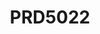 ---
layout: product-detail
title: PRD5022
description: PCB 기판의 가이드 홀을 X-ray를 통해 투시, 식별, 타공하는 장비입니다. 두개의 카메라와 축으로 자동운전 기능을 탑재한 모델입니다.
tags: [드릴링 머신]
order: 7
category: X-ray
images:
  - src: /assets/images/products/PRD5022-1.jpg
    alt: PRD5022 정면 이미지
overview: |
  본 장비는 PCB 회로기판 제작 시 가이드홀 드릴링을 위한 최적의 솔루션입니다.
  
  향상된 카메라 해상도와 고도화된 영상처리 알고리즘을 적용하여 X-ray 발생기의 수명을 연장하였으며,
  직관적인 UI와 효율적인 파일 관리 기능으로 누구나 손쉽게 사용할 수 있습니다.
  
  또한, 두 축의 독립적인 동작을 통해 작업 시간을 단축하고 정밀도를 높여
  불량률을 최소화하면서도 더욱 빠른 작업 속도를 실현합니다.
features:
  - 고해상도 X-ray 이미징
  - 두개의 축의 동시작업 및 자동화로 빠른작업
  - 영상개선 기술을 통한 소모품 수명개선
  - 사용자 친화적 인터페이스
specifications:
  - name: 정밀도
    value: 10㎛
  - name: 전원
    value: 3P, 220V, 60Hz
  - name: 제품두께
    value: 0.1 t – 6.0 t
  - name: X-Ray세기
    value: 50kV, 900μA
  - name: 크기
    value: 1600(W) × 2100(D) × 1580(H)
  - name: 무게
    value: 1.6t(1600kg)
---